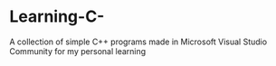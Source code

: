 # Learning-C-
A collection of simple C++ programs made in Microsoft Visual Studio Community for my personal learning
